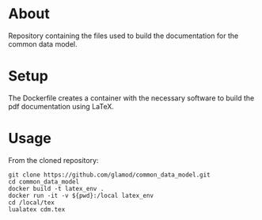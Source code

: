 # About

Repository containing the files used to build the documentation for the common data model.

# Setup

The Dockerfile creates a container with the necessary software to build the pdf documentation using LaTeX.

# Usage

From the cloned repository:

```
git clone https://github.com/glamod/common_data_model.git
cd common_data_model
docker build -t latex_env .
docker run -it -v ${pwd}:/local latex_env
cd /local/tex
lualatex cdm.tex
``` 

